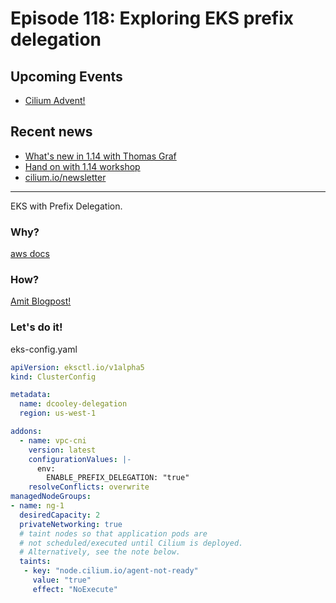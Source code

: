 # Episode 118: Exploring EKS prefix delegation

## Upcoming Events

* [Cilium Advent!](https://labs-map.isovalent.com/holidays/)


## Recent news
* [What's new in 1.14 with Thomas Graf](https://isovalent.com/events/2023-11-30-cilium-114-webinar/)
* [Hand on with 1.14 workshop](https://isovalent.com/events/2023-12-14-cilium-114-workshop/)
* [cilium.io/newsletter](https://cilium.io/newsletter)


---

EKS with Prefix Delegation.

### Why?
[aws docs](https://aws.github.io/aws-eks-best-practices/networking/prefix-mode/index_linux/)

### How?
[Amit Blogpost!](https://medium.com/@amitmavgupta/cilium-support-for-eni-prefix-delegation-in-an-eks-cluster-feddf894160b)

### Let's do it!

eks-config.yaml
``` yaml
apiVersion: eksctl.io/v1alpha5
kind: ClusterConfig

metadata:
  name: dcooley-delegation
  region: us-west-1

addons:
  - name: vpc-cni
    version: latest
    configurationValues: |-
      env:
        ENABLE_PREFIX_DELEGATION: "true"
    resolveConflicts: overwrite
managedNodeGroups:
- name: ng-1
  desiredCapacity: 2
  privateNetworking: true
  # taint nodes so that application pods are
  # not scheduled/executed until Cilium is deployed.
  # Alternatively, see the note below.
  taints:
   - key: "node.cilium.io/agent-not-ready"
     value: "true"
     effect: "NoExecute"

```
